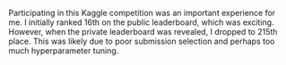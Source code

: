 Participating in this Kaggle competition was an important experience for me. I initially ranked 16th on the public leaderboard, which was exciting. However, when the private leaderboard was revealed, I dropped to 215th place. This was likely due to poor submission selection and perhaps too much hyperparameter tuning.
